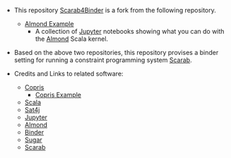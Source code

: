 -   This repository [Scarab4Binder](https://github.com/TakehideSoh/Scarab4Binder) is a fork from the following repository. 
    -   [Almond Example](https://github.com/almond-sh/examples)
        -   A collection of [Jupyter](http://jupyter.org/) notebooks showing what you can do with
            the [Almond](https://almond.sh/) Scala kernel.

-   Based on the above two repositories, this repository provises a
    binder setting for running a constraint programming system [Scarab](https://tsoh.org/scarab/).

-   Credits and Links to related software: 
    -   [Copris](http://bach.istc.kobe-u.ac.jp/copris/)
        -   [Copris Example](https://github.com/tamura70/copris-examples)
    -   [Scala](https://www.scala-lang.org)
    -   [Sat4j](https://www.scala-lang.org)
    -   [Jupyter](http://jupyter.org/)
    -   [Almond](https://almond.sh)
    -   [Binder](https://mybinder.org)
    -   [Sugar](http://bach.istc.kobe-u.ac.jp/sugar/)
    -   [Scarab](https://tsoh.org/scarab/)

